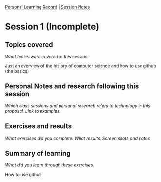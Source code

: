 [Personal Learning Record](../../personal_learning_record/personal_learning_record.md) | [Session Notes](../sessions/README.md) 

# Session 1 (Incomplete)

## Topics covered
*What topics were covered in this session*

Just an overview of the history of computer science and how to use github (the basics)

## Personal Notes and research following this session
*Which class sessions and personal research refers to technology in this proposal. Link to examples.*



## Exercises and results
*What exercises did you complete. What results. Screen shots and notes*



## Summary of learning
*What did you learn through these exercises*

How to use github
